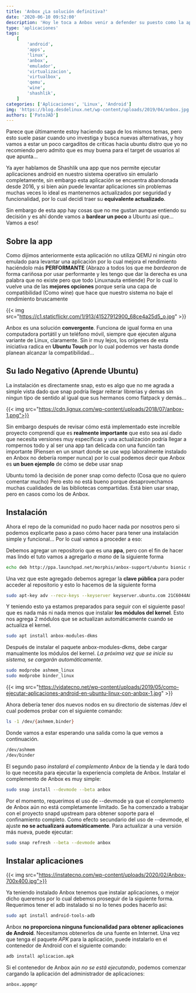 ```yaml
---
title: 'Anbox ¿La solución definitiva?'
date: '2020-06-10 09:52:00'
description: 'Hoy le toca a Anbox venir a defender su puesto como la aplicación definitiva para compatibilizar android en nuestro linux...'
type: 'aplicaciones'
tags:
    [
        'android',
        'apps',
        'linux',
        'anbox',
        'emulador',
        'virtualizacion',
        'virtualbox',
        'qemu',
        'wine',
        'shashlik',
    ]
categories: ['Aplicaciones', 'Linux', 'Android']
img: 'https://blog.desdelinux.net/wp-content/uploads/2019/04/anbox.jpg'
authors: ['PatoJAD']
---
```


Parece que últimamente estoy haciendo saga de los mismos temas, pero esto suele pasar cuando uno investiga y busca nuevas alternativas, y hoy vamos a estar un poco cargaditos de críticas hacia ubuntu distro que yo no recomiendo pero admito que es muy buena para el target de usuarios al que apunta…

Ya ayer hablamos de Shashlik una app que nos permite ejecutar aplicaciones android en nuestro sistema operativo sin emularlo completamente, sin embargo esta aplicación se encuentra abandonada desde 2016, y si bien aún puede levantar aplicaciones sin problemas muchas veces lo ideal es mantenernos actualizados por seguridad y funcionalidad, por lo cual decidí traer su **equivalente actualizado**.

Sin embargo de esta app hay cosas que no me gustan aunque entiendo su decisión y es ahí donde vamos a **bardear un poco** a Ubuntu así que… Vamos a eso!

## Sobre la app

Como dijimos anteriormente esta aplicación no utiliza QEMU ni ningún otro emulado para levantar una aplicación por lo cual mejora el rendimiento haciéndolo más **PERFORMANTE** (Abrazo a todos los que me _bardearon_ de forma cariñosa por usar performante y les tengo que dar la derecha es una palabra que no existe pero que todo Linuxnauta entiende) Por lo cual lo vuelve una de las **mejores opciones** porque sería una capa de compatibilidad (Como wine) que hace que nuestro sistema no baje el rendimiento bruscamente

{{< img src="https://c1.staticflickr.com/1/913/41527912900_68ce4a25d5_o.jpg" >}}

Anbox es una solución **convergente**. Funciona de igual forma en una computadora portátil y un teléfono móvil, siempre que ejecuten alguna variante de Linux, claramente. Sin ir muy lejos, los orígenes de esta iniciativa radica en **Ubuntu Touch** por lo cual podemos ver hasta donde planean alcanzar la compatibilidad…

## Su lado Negativo (Aprende Ubuntu)

La instalación es directamente snap, esto es algo que no me agrada a simple vista dado que snap podría llegar reiterar librerias y demas sin ningun tipo de sentido al igual que sus hermanos como flatpack y demás…

{{< img src="https://cdn.lignux.com/wp-content/uploads/2018/07/anbox-1.png">}}

Sin embargo después de revisar cómo está implementado este increíble proyecto comprendí que es **realmente importante** que esto sea así dado que necesita versiones muy específicas y una actualización podría llegar a rompernos todo y al ser una app tan delicada con una función tan importante (Piensen en un smart donde se use wpp laboralmente instalado en Anbox no debería romper nunca) por lo cual podemos decir que Anbox es **un buen ejemplo** de cómo se debe usar snap

Ubuntu tomó la decisión de poner snap como defecto (Cosa que no quiero comentar mucho) Pero esto no está bueno porque desaprovechamos muchas cualidades de las bibliotecas compartidas. Está bien usar snap, pero en casos como los de Anbox.

## Instalación

Ahora el repo de la comunidad no pudo hacer nada por nosotros pero si podemos explicarte paso a paso cómo hacer para tener una instalación simple y funcional… Por lo cual vamos a proceder a eso:

Debemos agregar un repositorio que es una **ppa**, pero con el fin de hacer mas lindo el tuto vamos a agregarlo _a mano_ de la siguiente forma

```zsh
echo deb http://ppa.launchpad.net/morphis/anbox-support/ubuntu bionic main |  sudo tee /etc/apt/sources.list.d/anbox.list
```

Una vez que este agregado debemos agregar la **clave pública** para poder acceder al repositorio y esto lo hacemos de la siguiente forma

```zsh
sudo apt-key adv --recv-keys --keyserver keyserver.ubuntu.com 21C6044A875B67B7
```

Y teniendo esto ya estamos preparados para seguir con el siguiente paso! que es nada más ni nada menos que instalar **los módulos del kernel**. Esto nos agrega 2 módulos que se actualizan automáticamente cuando se actualiza el kernel.

```zsh
sudo apt install anbox-modules-dkms
```

Después de instalar el paquete anbox-modules-dkms, debe cargar manualmente los módulos del kernel. _La próxima vez que se inicie su sistema, se cargarán automáticamente_.

```zsh
sudo modprobe ashmem_linux
sudo modprobe binder_linux
```

{{< img src="https://vidatecno.net/wp-content/uploads/2019/05/como-ejecutar-aplicaciones-android-en-ubuntu-linux-con-anbox-1.jpg" >}}

Ahora debería tener dos nuevos nodos en su directorio de sistemas /dev el cual podemos probar con el siguiente comando:

```zsh
ls -1 /dev/{ashmem,binder}
```

Donde vamos a estar esperando una salida como la que vemos a continuación.

```zsh
/dev/ashmem
/dev/binder
```

El segundo paso _instalará el complemento Anbox_ de la tienda y le dará todo lo que necesita para ejecutar la experiencia completa de Anbox. Instalar el complemento de Anbox es muy simple:

```zsh
sudo snap install --devmode --beta anbox
```

Por el momento, requerimos el uso de --devmode ya que el complemento de Anbox aún no está completamente limitado. Se ha comenzado a trabajar con el proyecto snapd upstream para obtener soporte para el confinamiento completo. Como efecto secundario del uso de --devmode, el ajuste **no se actualizará automáticamente**. Para actualizar a una versión más nueva, puede ejecutar:

```zsh
sudo snap refresh --beta --devmode anbox
```

## Instalar aplicaciones

{{< img src="https://instatecno.com/wp-content/uploads/2020/02/Anbox-700x400.jpg">}}

Ya teniendo instalado Anbox tenemos que instalar aplicaciones, o mejor dicho queremos por lo cual debemos proseguir de la siguiente forma. Requerimos tener el adb instalado si no lo tenes podes hacerlo asi:

```zsh
sudo apt install android-tools-adb
```

Anbox **no proporciona ninguna funcionalidad para obtener aplicaciones de Android**. Necesitamos obtenerlos de una fuente en Internet. Una vez que tenga el paquete _APK_ para la aplicación, puede instalarlo en el contenedor de Android con el siguiente comando:

```zsh
adb install aplicacion.apk
```

Si el contenedor de Anbox aún _no se está ejecutando_, podemos comenzar cargando la aplicación del administrador de aplicaciones:

```zsh
anbox.appmgr
```
